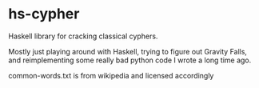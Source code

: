 # hs-cypher

Haskell library for cracking classical cyphers.

Mostly just playing around with Haskell, trying to figure out Gravity Falls,
and reimplementing some really bad python code I wrote a long time ago.

common-words.txt is from wikipedia and licensed accordingly
